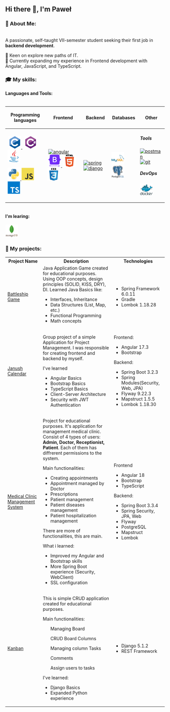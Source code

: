 ## Hi there 👋, I'm Paweł

<!--
**Pawel-Raciborski/Pawel-Raciborski** is a ✨ _special_ ✨ repository because its `README.md` (this file) appears on your GitHub profile.

Here are some ideas to get you started:

- 🔭 I’m currently working on ...
- 🌱 I’m currently learning ...
- 👯 I’m looking to collaborate on ...
- 🤔 I’m looking for help with ...
- 💬 Ask me about ...
- 📫 How to reach me: ...
- 😄 Pronouns: ...
- ⚡ Fun fact: ...
-->
<h3>🙋 About Me:</h3> </br>
A passionate, self-taught VII-semester student seeking their first job in <b>backend development</b>.

💪 Keen on explore new paths of IT. </br>
🌱 Currently expanding my experience in Frontend development with Angular, JavaScript, and TypeScript.</br>

<h3>🎓 My skills:</h3>

<h4 align="left">Languages and Tools:</h4>
<div style="display: grid;
    place-items: center;">
<table>
  <thead>
    <tr>
      <th><p align="center">Programming languages</p></th>
      <th><p align="center">Frontend</p></th>
      <th><p align="center">Backend</p></th>
      <th><p align="center">Databases</p></th>
      <th><p align="center">Other</p></th>
    </tr>
  </thead>
  <tbody>
    <tr>
      <td>
        <div>
          <p align="left">
            <a style="margin:3px" href="https://www.cprogramming.com/" target="_blank" rel="noreferrer"> 
              <img src="https://raw.githubusercontent.com/devicons/devicon/master/icons/c/c-original.svg" alt="c" width="40" height="40"/> 
            </a>
            <a style="margin:3px" href="https://www.w3schools.com/cs/" target="_blank" rel="noreferrer"> 
              <img src="https://raw.githubusercontent.com/devicons/devicon/master/icons/csharp/csharp-original.svg" alt="csharp" width="40" height="40"/> 
            </a>
            <a href="https://www.java.com" target="_blank" rel="noreferrer"> 
              <img src="https://raw.githubusercontent.com/devicons/devicon/master/icons/java/java-original.svg" alt="java" width="40" height="40"/> 
            </a>
          </p>
          <p align="left">
            <a href="https://www.python.org" target="_blank" rel="noreferrer"> 
              <img src="https://raw.githubusercontent.com/devicons/devicon/master/icons/python/python-original.svg" alt="python" width="40" height="40"/> 
            </a>
            <a href="https://developer.mozilla.org/en-US/docs/Web/JavaScript" target="_blank" rel="noreferrer"> 
              <img src="https://raw.githubusercontent.com/devicons/devicon/master/icons/javascript/javascript-original.svg" alt="javascript" width="40" height="40"/> 
            </a>
            <a href="https://www.typescriptlang.org/" target="_blank" rel="noreferrer"> 
              <img src="https://raw.githubusercontent.com/devicons/devicon/master/icons/typescript/typescript-original.svg" alt="typescript" width="40" height="40"/> 
            </a>
          </p>
        </div>
      </td>
      <td>
        <div>
          <p align="left">
            <a style="margin:3px" href="https://angular.io" target="_blank" rel="noreferrer"> 
              <img src="https://angular.io/assets/images/logos/angular/angular.svg" alt="angular" width="40" height="40"/> 
            </a>
            <a style="margin:3px" href="https://getbootstrap.com" target="_blank" rel="noreferrer"> 
            <img src="https://raw.githubusercontent.com/devicons/devicon/master/icons/bootstrap/bootstrap-plain-wordmark.svg" alt="bootstrap" width="40" height="40"/> 
            </a>
            <a href="https://www.w3.org/html/" target="_blank" rel="noreferrer"> 
            <img src="https://raw.githubusercontent.com/devicons/devicon/master/icons/html5/html5-original-wordmark.svg" alt="html5" width="40" height="40"/> 
            </a>
            <a href="https://www.w3schools.com/css/" target="_blank" rel="noreferrer"> 
              <img src="https://raw.githubusercontent.com/devicons/devicon/master/icons/css3/css3-original-wordmark.svg" alt="css3" width="40" height="40"/> 
            </a> 
          </p>
        </div>
      </td>
      <td>
        <div>
          <p align="left">
            <a href="https://spring.io/" target="_blank" rel="noreferrer"> 
              <img src="https://www.vectorlogo.zone/logos/springio/springio-icon.svg" alt="spring" width="40" height="40"/> 
            </a> 
            <a href="https://www.djangoproject.com/" target="_blank" rel="noreferrer"> 
            <img src="https://cdn.worldvectorlogo.com/logos/django.svg" alt="django" width="40" height="40"/> 
            </a> 
          </p>
        </div>
      </td>
      <td>
        <div>
          <a href="https://www.mysql.com/" target="_blank" rel="noreferrer"> 
            <img src="https://raw.githubusercontent.com/devicons/devicon/master/icons/mysql/mysql-original-wordmark.svg" alt="mysql" width="40" height="40"/> 
          </a>
          <a href="https://www.postgresql.org" target="_blank" rel="noreferrer"> 
            <img src="https://raw.githubusercontent.com/devicons/devicon/master/icons/postgresql/postgresql-original-wordmark.svg" alt="postgresql" width="40" height="40"/> 
          </a> 
        </div>
      </td>
      <td>
        <div>
  <h5>Tools</h5>
  <p align="left">
    <a href="https://postman.com" target="_blank" rel="noreferrer"> 
      <img src="https://www.vectorlogo.zone/logos/getpostman/getpostman-icon.svg" alt="postman" width="40" height="40"/> 
    </a>
    <a href="https://git-scm.com/" target="_blank" rel="noreferrer"> 
      <img src="https://www.vectorlogo.zone/logos/git-scm/git-scm-icon.svg" alt="git" width="40" height="40"/>
    </a>
  </p>

  <h5>DevOps</h5>
  <p align="left"> 
    <a href="https://www.docker.com/" target="_blank" rel="noreferrer"> 
      <img src="https://raw.githubusercontent.com/devicons/devicon/master/icons/docker/docker-original-wordmark.svg" alt="docker" width="40" height="40"/> 
    </a>
  </p>
        </div>
      </td>
    </tr>
  </tbody>
</table>
</div>

<h4>I'm learing:</h4>
<div>
  <p align="left">
    <a href="https://www.mongodb.com/" target="_blank" rel="noreferrer"> 
      <img src="https://raw.githubusercontent.com/devicons/devicon/master/icons/mongodb/mongodb-original-wordmark.svg" alt="mongodb" width="40" height="40"/> 
    </a>
  </p>
</div>


<h3>📁 My projects:</h3>
<table>
    <tr>
        <th>Project Name</th>
        <th>Description</th>
        <th>Technologies</th>
    </tr>
    <tr>
        <td><a href="https://github.com/Pawel-Raciborski/BattleshipConsoleGame" target="_blank">Battleship Game</a></td>
        <td>Java Application Game created for educational purposes. Using OOP concepts, design principles (SOLID, KISS, DRY), DI. Learned Java Basics like:
            <ul>
                <li>Interfaces, Inheritance</li>
                <li>Data Structures (List, Map, etc.)</li>
                <li>Functional Programming</li>
                <li>Math concepts</li>
            </ul>
        </td>
        <td>
            <ul>
                <li>Spring Framework 6.0.11</li>
                <li>Gradle</li>
                <li>Lombok 1.18.28</li>
            </ul>
        </td>
    </tr>
    <tr>
        <td><a href="https://github.com/Matus0811/Janusze_Informatyki" target="_blank">Janush Calendar</a></td>
        <td><p>Group project of a simple Application for Project Management. I was responsible for creating frontend and backend by myself.</p>
            <p>I've learned</p>
            <ul>
                <li>Angular Basics</li>
                <li>Bootstrap Basics</li>
                <li>TypeScript Basics</li>
                <li>Client-Server Architecture</li>
                <li>Security with JWT Authentication</li>
            </ul>
        </td>
        <td>
            <p>Frontend:</p>
            <ul>
                <li>Angular 17.3</li>
                <li>Bootstrap</li>
            </ul>
            <p style="margin-top:5px">Backend:</p>
            <ul>
                <li>Spring Boot 3.2.3</li>
                <li>Spring Modules(Security, Web, JPA)</li>
                <li>Flyway 9.22.3</li>
                <li>Mapstruct 1.5.5</li>
                <li>Lombok 1.18.30</li>
            </ul>
        </td>
    </tr>
    <tr>
        <td><a href="https://github.com/Pawel-Raciborski/system-kliniki-medycznej" target="_blank">Medical Clinic Management System</a></td>
        <td><p>Project for educational purposes. It's application for management medical clinic. Consist of 4 types of users: <b>Admin, Doctor, Receptionist, Patient</b>.
        Each of them has diffrerent permissions to the system. </p>
        <p>Main functionalities:</p>
        <ul>
            <li>Creating appointments</li>
            <li>Appointment managed by Doctor</li>
            <li>Prescriptions</li>
            <li>Patient management</li>
            <li>Patient diseases management</li>
            <li>Patient hospitalization management</li>
        </ul>
        <p>There are more of functionalities, this are main.</p>
        <p>What i learned:</p>
            <ul>
                <li>Improved my Angular and Bootstrap skills</li>
                <li>More Spring Boot experience (Security, WebClient)</li>
                <li>SSL configuration</li>
            </ul>
        </td>
        <td>
            <p>Frontend</p>
            <ul>
                <li>Angular 18</li>
                <li>Bootstrap</li>
                <li>TypeScript</li>
            </ul>
            <p style="margin-top:5px">Backend:</p>
            <ul>
                <li>Spring Boot 3.3.4</li>
                <li>Spring Security, JPA, Web</li>
                <li>Flyway</li>
                <li>PostgreSQL</li>
                <li>Mapstruct</li>
                <li>Lombok</li>
            </ul>
        </td>
    </tr>
    <tr>
        <td><a href="https://github.com/Pawel-Raciborski/AplikacjeWWW/tree/main/Projekt" target="_blank">Kanban</a></td>
        <td><p>This is simple CRUD application created for educational purposes.</p> 
            <p>Main functionalities:</p>
            <ul>
                <p>Managing Board</p>
                <p>CRUD Board Columns</p>
                <p>Managing column Tasks</p>
                <p>Comments</p>
                <p>Assign users to tasks</p>
            </ul>
            <p>I've learned:</p>
            <ul>
                <li>Django Basics</li>
                <li>Expanded Python experience</li>
            </ul>
        </td>
        <td>
            <ul>
                <li>Django 5.1.2</li>
                <li>REST Framework</li>
            </ul>
        </td>
    </tr>
</table>
